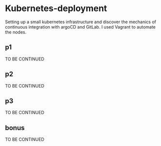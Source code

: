 # Kubernetes-deployment

Setting up a small kubernetes infrastructure and discover the mechanics of continuous integration with argoCD and GitLab. I used Vagrant to automate the nodes.

## p1

TO BE CONTINUED

## p2

TO BE CONTINUED

## p3

TO BE CONTINUED

## bonus

TO BE CONTINUED
